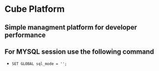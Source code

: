 # Cube Platform
## Simple managment platform for developer performance

## For MYSQL session use the following command
- `SET GLOBAL sql_mode = '';`